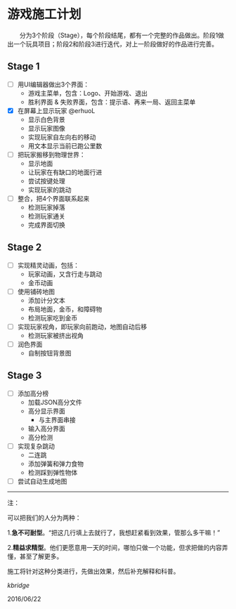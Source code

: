 # 游戏施工计划

　　分为3个阶段（Stage），每个阶段结尾，都有一个完整的作品做出。阶段1做出一个玩具项目；阶段2和阶段3进行迭代，对上一阶段做好的作品进行完善。

## Stage 1

- [ ] 用UI编辑器做出3个界面：
  - 游戏主菜单，包含：Logo、开始游戏、退出
  - 胜利界面 & 失败界面，包含：提示语、再来一局、返回主菜单
- [x] 在屏幕上显示玩家 @erhuoL
  - 显示白色背景
  - 显示玩家图像
  - 实现玩家自左向右的移动
  - 用文本显示当前已跑公里数
- [ ] 把玩家搬移到物理世界：
  - 显示地面
  - 让玩家在有缺口的地面行进
  - 尝试按键处理
  - 实现玩家的跳动
- [ ] 整合，把4个界面联系起来
  - 检测玩家掉落
  - 检测玩家通关
  - 完成界面切换

## Stage 2

- [ ] 实现精灵动画，包括：
  - 玩家动画，又含行走与跳动
  - 金币动画
- [ ] 使用铺砖地图
  - 添加计分文本
  - 布局地面，金币，和障碍物
  - 检测玩家吃到金币
- [ ] 实现玩家视角，即玩家向前跑动，地图自动后移
  - 检测玩家被挤出视角
- [ ] 润色界面
  - 自制按钮背景图


## Stage 3

- [ ] 添加高分榜
  - 加载JSON高分文件
  - 高分显示界面
    - 与主界面串接
  - 输入高分界面
  - 高分检测
- [ ] 实现复杂跳动
  - 二连跳
  - 添加弹簧和弹力食物
  - 检测踩到弹性物体
- [ ] 尝试自动生成地图

<hr />

注：

可以把我们的人分为两种：

1.**急不可耐型**。“把这几行填上去就行了，我想赶紧看到效果，管那么多干嘛！”

2.**精益求精型**。他们更愿意用一天的时间，哪怕只做一个功能，但求把做的内容弄懂，甚至了解更多。

施工将针对这种分类进行，先做出效果，然后补充解释和科普。


_kbridge_

2016/06/22

